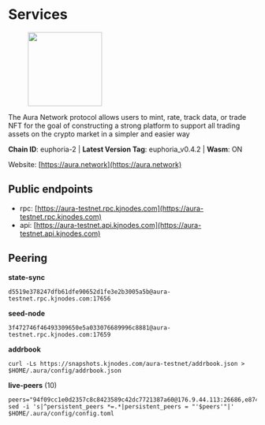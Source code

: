 # Services

<figure><img src="https://raw.githubusercontent.com/kj89/testnet_manuals/main/pingpub/logos/aura.png" width="150" alt=""><figcaption></figcaption></figure>

The Aura Network protocol allows users to mint, rate, track data,  or trade NFT for the goal of constructing a strong platform to  support all trading assets on the crypto market in a simpler and easier way

**Chain ID**: euphoria-2 | **Latest Version Tag**: euphoria_v0.4.2 | **Wasm**: ON

Website: [https://aura.network](https://aura.network)


## Public endpoints

* rpc: [https://aura-testnet.rpc.kjnodes.com](https://aura-testnet.rpc.kjnodes.com)
* api: [https://aura-testnet.api.kjnodes.com](https://aura-testnet.api.kjnodes.com)

## Peering

**state-sync**

```
d5519e378247dfb61dfe90652d1fe3e2b3005a5b@aura-testnet.rpc.kjnodes.com:17656
```

**seed-node**

```
3f472746f46493309650e5a033076689996c8881@aura-testnet.rpc.kjnodes.com:17659
```

**addrbook**
```
curl -Ls https://snapshots.kjnodes.com/aura-testnet/addrbook.json > $HOME/.aura/config/addrbook.json
```

**live-peers** (10)
```
peers="94f09cc1e0d2357c8c8423589c42dc7721387a60@176.9.44.113:26686,e874935eee84c8313dbb52ba497aed2d8d1f1245@65.108.237.231:27656,0770c2687cc34d59ca62270960d3ffcad6e42cf8@65.108.233.44:21656,5b2758dfcbcbc19b9a0ee04c09008b67c98cd7d9@162.244.35.40:24656,b130852645cc3d7925cfccd14d97425a2260e7ec@65.109.82.106:19656,b91ee5c72905bc49beed2720bb882c923c68fbc9@65.108.142.47:21656,fdcc8f1ca406213d79947c5f38920a085ed90c0f@144.202.72.17:26676,2e1407476ad3566eb11ac92ad1df4782c7ba83dd@18.143.61.108:26656,2694dd6c739393ad7066dc384e41a21b334f5a35@142.132.223.189:26656,d5519e378247dfb61dfe90652d1fe3e2b3005a5b@65.109.68.190:17656"
sed -i 's|^persistent_peers *=.*|persistent_peers = "'$peers'"|' $HOME/.aura/config/config.toml
```
